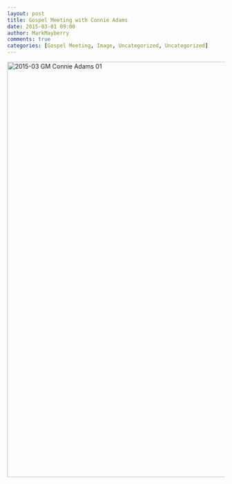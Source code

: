 ```yaml
---
layout: post
title: Gospel Meeting with Connie Adams
date: 2015-03-01 09:00
author: MarkMayberry
comments: true
categories: [Gospel Meeting, Image, Uncategorized, Uncategorized]
---
```

<a href="http://www.ascoc.org/wordpress/wp-content/uploads/2015/03/2015-03-GM-Connie-Adams-01.jpg"><img class="alignleft size-full wp-image-1064" src="http://www.ascoc.org/wordpress/wp-content/uploads/2015/03/2015-03-GM-Connie-Adams-01.jpg" alt="2015-03 GM Connie Adams 01" width="576" height="960" /></a>
